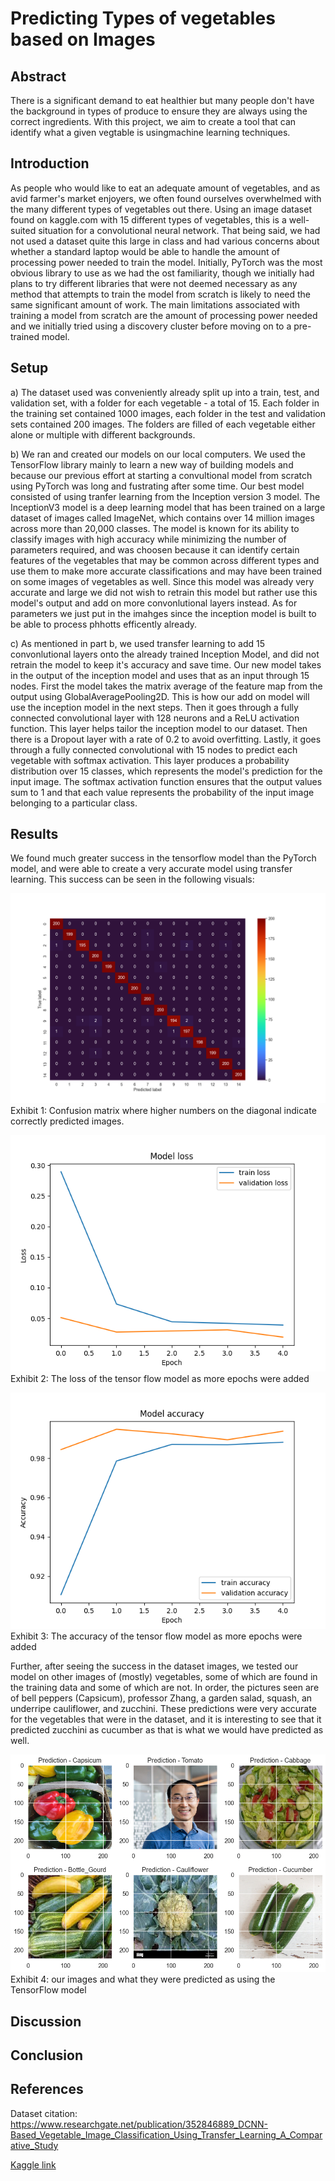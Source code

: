 # Predicting Types of vegetables based on Images

## Abstract

There is a significant demand to eat healthier but many people don't have the background in types of produce to ensure they are always using the correct ingredients. With this project, we aim to create a tool that can identify what a given vegtable is usingmachine learning techniques.

## Introduction

As people who would like to eat an adequate amount of vegetables, and as avid farmer's market enjoyers, we often found ourselves overwhelmed with the many different types of vegetables out there. 
Using an image dataset found on kaggle.com with 15 different types of vegetables, this is a well-suited situation for a convolutional neural network.
That being said, we had not used a dataset quite this large in class and had various concerns about whether a standard laptop would be able to handle the amount of processing power needed to train the model.
Initially, PyTorch was the most obvious library to use as we had the ost familiarity, though we initially had plans to try different libraries that were not deemed necessary as any method that attempts to train the model from scratch is likely to need the same significant amount of work.
The main limitations associated with training a model from scratch are the amount of processing power needed and we initially tried using a discovery cluster before moving on to a pre-trained model.


## Setup

a) The dataset used was conveniently already split up into a train, test, and validation set, with a folder for each vegetable - a total of 15. Each folder in the training set contained 1000 images, each folder in the test and validation sets contained 200 images. The folders are filled of each vegetable either alone or multiple with different backgrounds.

b) We ran and created our models on our local computers. We used the TensorFlow library mainly to learn a new way of building models and because our previous effort at starting a convultional model from scratch using PyTorch was long and fustrating after some time. Our best model consisted of using tranfer learning from the Inception version 3 model. The InceptionV3 model is a deep learning model that has been trained on a large dataset of images called ImageNet, which contains over 14 million images across more than 20,000 classes. The model is known for its ability to classify images with high accuracy while minimizing the number of parameters required, and was choosen because it can identify certain features of the vegetables that may be common across different types and use them to make more accurate classifications and may have been trained on some images of vegetables as well. Since this model was already very accurate and large we did not wish to retrain this model but rather use this model's output and add on more convonlutional layers instead. As for parameters we just put in the imahges since the  inception model is built to be able to process phhotts efficently already. 

c) As mentioned in part b, we used transfer learning to add 15 convonlutional layers onto the already trained Inception Model, and did not retrain the model to keep it's accuracy and save time. Our new model takes in the output of the inception model and uses that as an input through 15 nodes. First the model takes the matrix average of the feature map from the output using GlobalAveragePooling2D. This is how our add on model will use the inception model in the next steps. Then it goes through a fully connected convolutional layer with 128 neurons and a ReLU activation function. This layer helps tailor the inception model to our dataset. Then there is a Dropout layer with a rate of 0.2 to avoid overfitting. Lastly, it goes through a fully connected convolutional with 15 nodes to predict each vegetable with softmax activation. This layer produces a probability distribution over 15 classes, which represents the model's prediction for the input image. The softmax activation function ensures that the output values sum to 1 and that each value represents the probability of the input image belonging to a particular class.

## Results

We found much greater success in the tensorflow model than the PyTorch model, and were able to create a very accurate model using transfer learning.
This success can be seen in the following visuals:

![confusion matrix](confusion_matrix.png)
Exhibit 1: Confusion matrix where higher numbers on the diagonal indicate correctly predicted images.

![loss](Loss_v1_InceptionV3.png)
Exhibit 2: The loss of the tensor flow model as more epochs were added

![accuracy](Accuracy_v1_InceptionV3.png)
Exhibit 3: The accuracy of the tensor flow model as more epochs were added

Further, after seeing the success in the dataset images, we tested our model on other images of (mostly) vegetables, some of which are found in the training data and some of which are not.
In order, the pictures seen are of bell peppers (Capsicum), professor Zhang, a garden salad, squash, an underripe cauliflower, and zucchini.
These predictions were very accurate for the vegetables that were in the dataset, and it is interesting to see that it predicted zucchini as cucumber as that is what we would have predicted as well.

![other images](other-img.png)
Exhibit 4: our images and what they were predicted as using the TensorFlow model

## Discussion



## Conclusion

## References

Dataset citation: https://www.researchgate.net/publication/352846889_DCNN-Based_Vegetable_Image_Classification_Using_Transfer_Learning_A_Comparative_Study

[Kaggle link](https://www.kaggle.com/datasets/misrakahmed/vegetable-image-dataset?resource=download)

